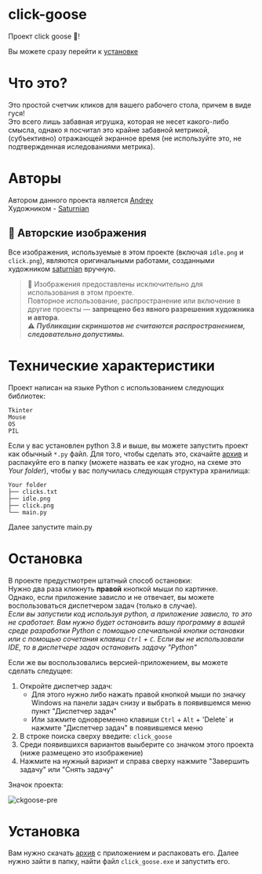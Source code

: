 # click-goose
Проект click goose 🪿! 

Вы можете сразу перейти к [установке](#установка)

# Что это?
Это простой счетчик кликов для вашего рабочего стола, причем в виде гуся! <br>
Это всего лишь забавная игрушка, которая не несет какого-либо смысла, однако я посчитал это крайне забавной метрикой, (субъективно) отражающей экранное время (не используйте это, не подтвержденная иследованиями метрика).

# Авторы
Автором данного проекта является [Andrey](https://github.com/andrey3350) <br>
Художником - [Saturnian](https://github.com/saturnian-sus)

## 🎨 Авторские изображения
Все изображения, используемые в этом проекте (включая `idle.png` и `click.png`), являются оригинальными работами, созданными художником [saturnian](https://github.com/saturnian-sus) вручную.

> 🛑 Изображения предоставлены исключительно для использования в этом проекте.  <br>
> Повторное использование, распространение или включение в другие проекты — **запрещено без явного разрешения художника и автора**. <br>
> ⚠️ ***Публикации скриншотов не считаются распространением, следовательно допустимы.***

# Технические характеристики
Проект написан на языке Python с использованием следующих библиотек:
```
Tkinter
Mouse
OS
PIL
```

Если у вас установлен python 3.8 и выше, вы можете запустить проект как обычный `*.py` файл. Для того, чтобы сделать это, скачайте [архив](py-clk-goose.zip) и распакуйте его в папку (можете назвать ее как угодно, на схеме это _Your folder_), чтобы у вас получилась следующая структура хранилища:
```
Your folder
├── clicks.txt
├── idle.png
├── click.png
└── main.py
```
Далее запустите main.py

# Остановка
В проекте предустмотрен штатный способ остановки: <br>
Нужно два раза кликнуть **правой** кнопкой мыши по картинке. <br>
Однако, если приложение зависло и не отвечает, вы можете воспользоваться диспетчером задач (только в случае). <br> 
*Если вы запустили код используя python, а приложение зависло, то это не сработает. Вам нужно будет остановить вашу программу в вашей среде разработки Python с помощью спечиальной кнопки остановки или с помощью сочетания клавиш `Ctrl` + `C`. Если вы не использовали IDE, то в диспетчере задач остановить задачу "Python"* <br>

Если же вы воспользовались версией-приложением, вы можете сделать следущее:
1. Откройте диспетчер задач:
   - Для этого нужно либо нажать правой кнопкой мыши по значку Windows на панели задач снизу и выбрать в появившемся меню пункт "Диспетчер задач"
   - Или зажмите одновременно клавиши `Ctrl` + `Alt` + 'Delete` и нажмите "Диспетчер задач" в появившемся меню
2. В строке поиска сверху введите:  `click_goose`
3. Среди появившихся вариантов выыберите со значком этого проекта (ниже размещено это изображение)
4. Нажмите на нужный вариант и справа сверху нажмите "Завершить задачу" или "Снять задачу"

Значок проекта:



![ckgoose-pre](https://github.com/user-attachments/assets/cbe5c9a1-58ff-4d9e-8fc1-17c3f3938473)


# Установка
Вам нужно скачать [архив](clk-goose.zip) c приложением и распаковать его. Далее нужно зайти в папку, найти файл `click_goose.exe` и запустить его.
